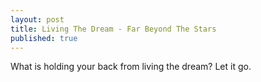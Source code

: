 ```yaml
---
layout: post
title: Living The Dream - Far Beyond The Stars
published: true
---
```

What is holding your back from living the dream? Let it go.
